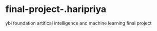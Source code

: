 # final-project-.haripriya
ybi foundation artifical intelligence and machine learning final project 

